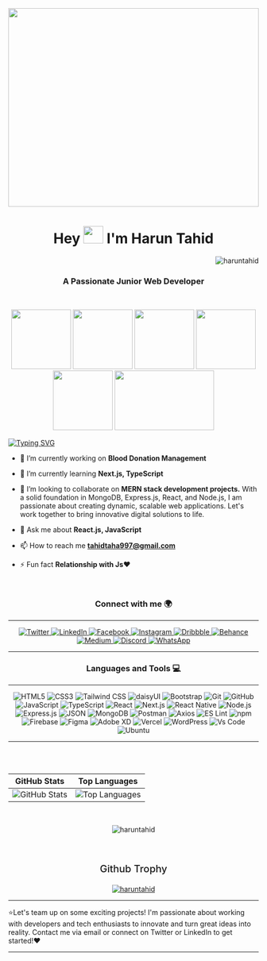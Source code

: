 <img align="center" width="100%" height="400" src="https://c.tenor.com/C1r3YSmu4IQAAAAC/tenor.gif">

<h1 align="center">Hey <img width="40" height="35" src="https://user-images.githubusercontent.com/1303154/88677602-1635ba80-d120-11ea-84d8-d263ba5fc3c0.gif"/> I'm Harun Tahid</h1>
<p align="right">
  <img src="https://komarev.com/ghpvc/?username=haruntahid&label=Visitors&color=0e75ee&style=flat" alt="haruntahid" />
</p>
<!--<br/>-->
<h3 align="center">A Passionate Junior Web Developer</h2>

<br/>

<p align="center">
  <img src="https://media4.giphy.com/media/ln7z2eWriiQAllfVcn/giphy.gif?cid=6c09b952yxu5dw6ox1hw29ywbsrlhqagda3eqybvi86m08rj&ep=v1_internal_gif_by_id&rid=giphy.gif&ct=s" width="120" height="120"/>
  <img src="https://media3.giphy.com/media/eNAsjO55tPbgaor7ma/giphy.gif?cid=6c09b952mk4436v1rtyj5vdjrcmxcgcw07h2ms49mp080cwt&ep=v1_internal_gif_by_id&rid=giphy.gif&ct=s" width="120" height="120"/>
  <img src="https://user-images.githubusercontent.com/74038190/212257460-738ff738-247f-4445-a718-cdd0ca76e2db.gif" width="120" height="120"/>
  <img src="https://miro.medium.com/v2/resize:fit:1200/0*GTTsEc-bsWoqcOoM.gif](https://media2.giphy.com/media/v1.Y2lkPTc5MGI3NjExZ3Zsc2NrM3YzcjFjdmlwMDhpZ3p5d2JrcmszZWZzNWthdWowdHZxMCZlcD12MV9pbnRlcm5hbF9naWZfYnlfaWQmY3Q9Zw/vISmwpBJUNYzukTnVx/giphy.gif" width="120" height="120"/>
  <img src="https://user-images.githubusercontent.com/74038190/212257468-1e9a91f1-b626-4baa-b15d-5c385dfa7ed2.gif" width="120" height="120"/>
  <img src="https://miro.medium.com/v2/1*wXtyhpOL5NK_w39UvZpADQ.gif" width="200" height="120"/>
</p>


<a href="https://git.io/typing-svg"><img src="https://readme-typing-svg.demolab.com?font=Fira&size=40+Code&pause=1500&center=true&vCenter=true&random=false&width=1024&height=80&lines=Quick+Learner;Continuous+Learning;Tech+Enthusiast;Critical+Thinking;Time+Management;Adaptability;Teamwork" alt="Typing SVG" /></a>


- 🔭 I’m currently working on **Blood Donation Management**

- 🌱 I’m currently learning **Next.js, TypeScript**

- 👯 I’m looking to collaborate on **MERN stack development projects.** With a solid foundation in MongoDB, Express.js, React, and Node.js, I am passionate about creating dynamic, scalable web applications. Let's work together to bring innovative digital solutions to life.
  
- 💬 Ask me about **React.js, JavaScript**

- 📫 How to reach me **tahidtaha997@gmail.com**

- ⚡ Fun fact **Relationship with Js❤️**

<br/>


<h3 align="center">Connect with me 🌍</h2>
<hr/>
<p align="center">
  <a href="https://twitter.com/haruntahid" target="blank">
    <img alt="Twitter" src="https://img.shields.io/badge/X-000000?style=for-the-badge&logo=x&logoColor=white">
  </a>
  <a href="https://linkedin.com/in/haruntahid" target="blank">
    <img alt="LinkedIn" src="https://img.shields.io/badge/LinkedIn-0077B5?style=for-the-badge&logo=linkedin&logoColor=white">
  </a>
  <a href="https://fb.com/haruntaha997" target="blank">
    <img alt="Facebook" src="https://img.shields.io/badge/Facebook-1877F2?style=for-the-badge&logo=facebook&logoColor=white">
  </a>
  <a href="https://instagram.com/haruntahid" target="blank">
    <img alt="Instagram" src="https://img.shields.io/badge/Instagram-E4405F?style=for-the-badge&logo=instagram&logoColor=white">
  </a>
  <a href="https://dribbble.com/haruntahid" target="blank">
    <img alt="Dribbble" src="https://img.shields.io/badge/Dribbble-EA4C89?style=for-the-badge&logo=dribbble&logoColor=white">
  </a>
  <a href="https://www.behance.net/haruntahid" target="blank">
    <img alt="Behance" src="https://img.shields.io/badge/-Behance-blue?style=for-the-badge&logo=behance&logoColor=white">
  </a>
  <a href="https://medium.com/@haruntahid" target="blank">
    <img alt="Medium" src="https://img.shields.io/badge/Medium-12100E?style=for-the-badge&logo=medium&logoColor=white">
  </a>
  <a href="https://discord.gg/@5JhskHHR" target="blank">
    <img alt="Discord" src="https://img.shields.io/badge/Discord-5865F2?style=for-the-badge&logo=discord&logoColor=white">
  </a>
  <a href="https://wa.me/+8801676782636" target="blank">
    <img alt="WhatsApp" src="https://img.shields.io/badge/WhatsApp-25D366?style=for-the-badge&logo=whatsapp&logoColor=white">
  </a>
</p>
<hr/>


<h3 align="center">Languages and Tools 💻</h3>
<hr/>
<p align="center">
    <img src="https://img.shields.io/badge/HTML5-E34F26?style=for-the-badge&logo=html5&logoColor=white" alt="HTML5"/>
    <img src="https://img.shields.io/badge/CSS3-1572B6?style=for-the-badge&logo=css3&logoColor=white" alt="CSS3"/>
    <img src="https://img.shields.io/badge/Tailwind_CSS-38B2AC?style=for-the-badge&logo=tailwind-css&logoColor=white" alt="Tailwind CSS"/>
    <img src="https://img.shields.io/badge/daisyUI-1ad1a5?style=for-the-badge&logo=daisyui&logoColor=white" alt="daisyUI"/>
    <img src="https://img.shields.io/badge/Bootstrap-563D7C?style=for-the-badge&logo=bootstrap&logoColor=white" alt="Bootstrap"/>
    <img src="https://img.shields.io/badge/GIT-E44C30?style=for-the-badge&logo=git&logoColor=white" alt="Git"/>
    <img src="https://img.shields.io/badge/GitHub-100000?style=for-the-badge&logo=github&logoColor=white" alt="GitHub"/>
    <img src="https://img.shields.io/badge/JavaScript-323330?style=for-the-badge&logo=javascript&logoColor=F7DF1E" alt="JavaScript"/>
    <img src="https://img.shields.io/badge/TypeScript-007ACC?style=for-the-badge&logo=typescript&logoColor=white" alt="TypeScript"/>
    <img src="https://img.shields.io/badge/React-20232A?style=for-the-badge&logo=react&logoColor=61DAFB" alt="React"/>
    <img src="https://img.shields.io/badge/next%20js-000000?style=for-the-badge&logo=nextdotjs&logoColor=white" alt="Next.js"/>
    <img src="https://img.shields.io/badge/React_Native-20232A?style=for-the-badge&logo=react&logoColor=61DAFB" alt="React Native"/>
    <img src="https://img.shields.io/badge/Node%20js-339933?style=for-the-badge&logo=nodedotjs&logoColor=white" alt="Node.js"/>
    <img src="https://img.shields.io/badge/Express%20js-000000?style=for-the-badge&logo=express&logoColor=white" alt="Express.js"/>
    <img src="https://img.shields.io/badge/json-5E5C5C?style=for-the-badge&logo=json&logoColor=white" alt="JSON"/>
    <img src="https://img.shields.io/badge/MongoDB-4EA94B?style=for-the-badge&logo=mongodb&logoColor=white" alt="MongoDB"/>
    <img src="https://img.shields.io/badge/Postman-FF6C37?style=for-the-badge&logo=Postman&logoColor=white" alt="Postman"/>
    <img src="https://img.shields.io/badge/axios-671ddf?&style=for-the-badge&logo=axios&logoColor=white" alt="Axios"/>
    <img src="https://img.shields.io/badge/eslint-3A33D1?style=for-the-badge&logo=eslint&logoColor=white" alt="ES Lint"/>
    <img src="https://img.shields.io/badge/npm-CB3837?style=for-the-badge&logo=npm&logoColor=white" alt="npm"/>
    <img src="https://img.shields.io/badge/firebase-ffca28?style=for-the-badge&logo=firebase&logoColor=black" alt="Firebase"/>
    <img src="https://img.shields.io/badge/Figma-F24E1E?style=for-the-badge&logo=figma&logoColor=white" alt="Figma"/>
    <img src="https://img.shields.io/badge/Adobe%20XD-470137?style=for-the-badge&logo=Adobe%20XD&logoColor=#FF61F6" alt="Adobe XD"/>
    <img src="https://img.shields.io/badge/Vercel-000000?style=for-the-badge&logo=vercel&logoColor=white" alt="Vercel"/>
    <img src="https://img.shields.io/badge/Wordpress-21759B?style=for-the-badge&logo=wordpress&logoColor=white" alt="WordPress"/>
    <img src="https://img.shields.io/badge/VSCode-0078D4?style=for-the-badge&logo=visual%20studio%20code&logoColor=white" alt="Vs Code"/>
    <img src="https://img.shields.io/badge/Ubuntu-E95420?style=for-the-badge&logo=ubuntu&logoColor=white" alt="Ubuntu"/>
</p>
<hr/>


<br/><br/>
<div align="center">

| GitHub Stats | Top Languages |
|---|---|
| <img align="center" src="https://github-readme-stats.vercel.app/api?username=haruntahid&show_icons=true&locale=en&theme=dark" alt="GitHub Stats"> | <img align="center" src="https://github-readme-stats.vercel.app/api/top-langs?username=haruntahid&show_icons=true&locale=en&layout=compact&theme=dark" alt="Top Languages"> |

</div>

<br/>
<p align="center">
  
  <img align="center" src="https://github-readme-streak-stats.herokuapp.com/?user=haruntahid&theme=black-ice" alt="haruntahid" />
</p>

<br/>
<h3 align="center" style="font-size: 20px; margin-bottom: 20px;font-weight:500;">Github Trophy</h3>
<p align="center">
  <a href="https://github.com/ryo-ma/github-profile-trophy">
    <img src="https://github-profile-trophy.vercel.app/?username=haruntahid&theme=onedark&column=8" alt="haruntahid" />
  </a>
</p>

<hr/>
<p>⭐Let's team up on some exciting projects! I'm passionate about working with developers and tech enthusiasts to innovate and turn great ideas into reality. Contact me via email or connect on Twitter or LinkedIn to get started!❤️</p>
<hr/>
